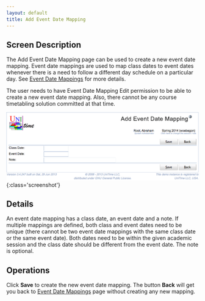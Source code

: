 ```yaml
---
layout: default
title: Add Event Date Mapping
---
```



## Screen Description


 The Add Event Date Mapping page can be used to create a new event date mapping. Event date mappings are used to map class dates to event dates whenever there is a need to follow a different day schedule on a particular day. See [Event Date Mappings](event-date-mappings) for more details.


 The user needs to have Event Date Mapping Edit permission to be able to create a new event date mapping. Also, there cannot be any course timetabling solution committed at that time.

![Add Event Date Mapping](images/add-event-date-mapping-1.png){:class='screenshot'}

## Details


 An event date mapping has a class date, an event date and a note. If multiple mappings are defined, both class and event dates need to be unique (there cannot be two event date mappings with the same class date or the same event date). Both dates need to be within the given academic session and the class date should be different from the event date. The note is optional.

## Operations


 Click **Save** to create the new event date mapping. The button **Back** will get you back to [Event Date Mappings](event-date-mappings) page without creating any new mapping.



